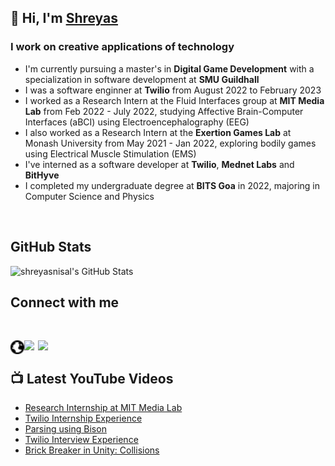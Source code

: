 ## 👋 Hi, I'm [Shreyas][website]

### I work on creative applications of technology

- I'm currently pursuing a master's in **Digital Game Development** with a specialization in software development at **SMU Guildhall**
- I was a software enginner at **Twilio** from August 2022 to February 2023
- I worked as a Research Intern at the Fluid Interfaces group at **MIT Media Lab** from Feb 2022 - July 2022, studying Affective Brain-Computer Interfaces (aBCI) using Electroencephalography (EEG)
- I also worked as a Research Intern at the **Exertion Games Lab** at Monash University from May 2021 - Jan 2022, exploring bodily games using Electrical Muscle Stimulation (EMS)
- I've interned as a software developer at **Twilio**, **Mednet Labs** and **BitHyve**
- I completed my undergraduate degree at **BITS Goa** in 2022, majoring in Computer Science and Physics

<br>

## GitHub Stats

<img alt="shreyasnisal's GitHub Stats" src="https://github-readme-stats.vercel.app/api?username=shreyasnisal&show_icons=true&hide_border=true&count_private=true&hide=contribs&theme=dracula" />

<br>

## Connect with me

<br>

[<img align="left" width="22px" src="https://raw.githubusercontent.com/iconic/open-iconic/master/svg/globe.svg" />][website]
[<img align="left" width="22px" src="https://cdn.jsdelivr.net/npm/simple-icons@v3/icons/youtube.svg" />][youtube]
[<img align="left" width="22px" src="https://cdn.jsdelivr.net/npm/simple-icons@v3/icons/linkedin.svg" />][LinkedIn]
<!--[<img align="left" width="22px" src="https://cdn.jsdelivr.net/npm/simple-icons@v3/icons/instagram.svg" />][Instagram]-->
<!-- [<img align="left" alt="ShreyasNisal | LinkedIn" width="22px" src="https://cdn.jsdelivr.net/npm/simple-icons@v3/icons/medium.svg" />][Medium] -->

<br>

## 📺 Latest YouTube Videos
<!-- YOUTUBE:START -->
- [Research Internship at MIT Media Lab](https://www.youtube.com/watch?v=7TNJU4KcIkQ)
- [Twilio Internship Experience](https://www.youtube.com/watch?v=seEfpu2MXXs)
- [Parsing using Bison](https://www.youtube.com/watch?v=fFRxWtRibC8)
- [Twilio Interview Experience](https://www.youtube.com/watch?v=oYsbGclP3_c)
- [Brick Breaker in Unity: Collisions](https://www.youtube.com/watch?v=uxMz-QlPehw)
<!-- YOUTUBE:END -->


[website]: https://shreyasnisal.com
[youtube]: https://www.youtube.com/c/ShreyasNisal
[linkedin]: https://linkedin.com/in/shreyasnisal
[instagram]: https://www.instagram.com/nisalcodes/
[twitter]: https://www.twitter.com/shreyas_nisal
[medium]: https://shreyasnisal.medium.com
